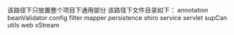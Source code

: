 该路径下只放置整个项目下通用部分
该路径下文件目录如下：
annotation
beanValidator
config
filter
mapper
persistence
shiro
service
servlet
supCan
utils
web
xStream